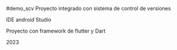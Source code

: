  
  #demo_scv
Proyecto integrado con sistema de control de versiones

IDE android Studio

Proyecto con framework de flutter y Dart

2023

